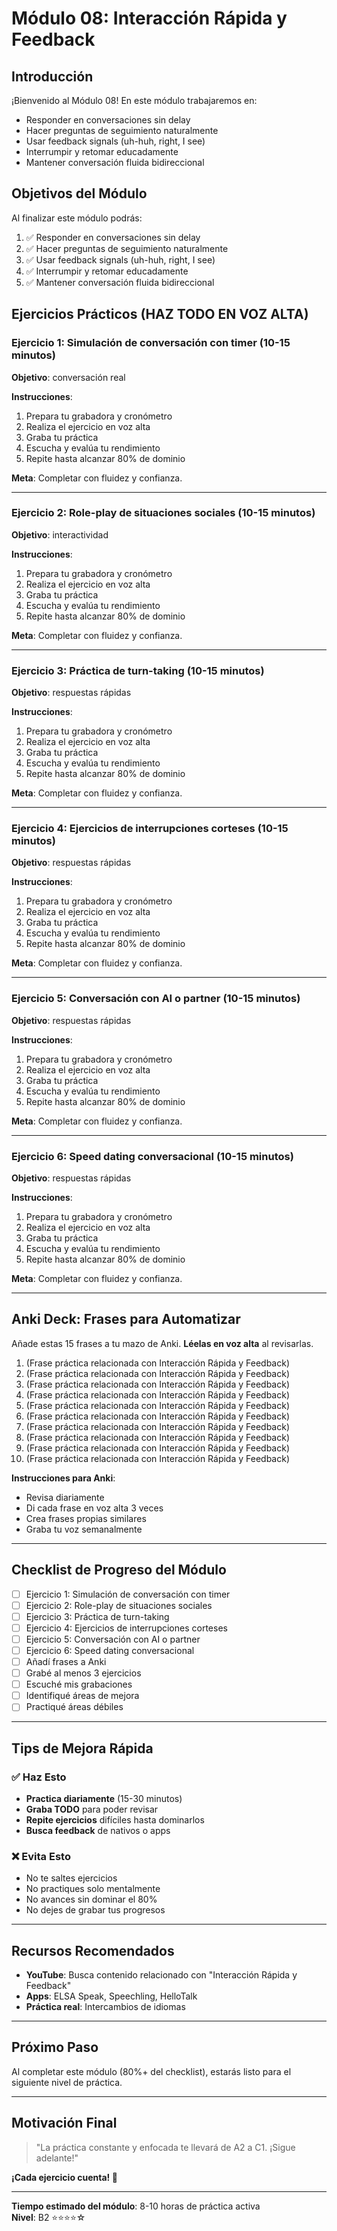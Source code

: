 # Módulo 08: Interacción Rápida y Feedback

## Introducción

¡Bienvenido al Módulo 08! En este módulo trabajaremos en:

- Responder en conversaciones sin delay
- Hacer preguntas de seguimiento naturalmente
- Usar feedback signals (uh-huh, right, I see)
- Interrumpir y retomar educadamente
- Mantener conversación fluida bidireccional

## Objetivos del Módulo

Al finalizar este módulo podrás:

1. ✅ Responder en conversaciones sin delay
2. ✅ Hacer preguntas de seguimiento naturalmente
3. ✅ Usar feedback signals (uh-huh, right, I see)
4. ✅ Interrumpir y retomar educadamente
5. ✅ Mantener conversación fluida bidireccional

## Ejercicios Prácticos (HAZ TODO EN VOZ ALTA)

### Ejercicio 1: Simulación de conversación con timer (10-15 minutos)

**Objetivo**: conversación real

**Instrucciones**:
1. Prepara tu grabadora y cronómetro
2. Realiza el ejercicio en voz alta
3. Graba tu práctica
4. Escucha y evalúa tu rendimiento
5. Repite hasta alcanzar 80% de dominio

**Meta**: Completar con fluidez y confianza.

---

### Ejercicio 2: Role-play de situaciones sociales (10-15 minutos)

**Objetivo**:  interactividad

**Instrucciones**:
1. Prepara tu grabadora y cronómetro
2. Realiza el ejercicio en voz alta
3. Graba tu práctica
4. Escucha y evalúa tu rendimiento
5. Repite hasta alcanzar 80% de dominio

**Meta**: Completar con fluidez y confianza.

---

### Ejercicio 3: Práctica de turn-taking (10-15 minutos)

**Objetivo**:  respuestas rápidas

**Instrucciones**:
1. Prepara tu grabadora y cronómetro
2. Realiza el ejercicio en voz alta
3. Graba tu práctica
4. Escucha y evalúa tu rendimiento
5. Repite hasta alcanzar 80% de dominio

**Meta**: Completar con fluidez y confianza.

---

### Ejercicio 4: Ejercicios de interrupciones corteses (10-15 minutos)

**Objetivo**:  respuestas rápidas

**Instrucciones**:
1. Prepara tu grabadora y cronómetro
2. Realiza el ejercicio en voz alta
3. Graba tu práctica
4. Escucha y evalúa tu rendimiento
5. Repite hasta alcanzar 80% de dominio

**Meta**: Completar con fluidez y confianza.

---

### Ejercicio 5: Conversación con AI o partner (10-15 minutos)

**Objetivo**:  respuestas rápidas

**Instrucciones**:
1. Prepara tu grabadora y cronómetro
2. Realiza el ejercicio en voz alta
3. Graba tu práctica
4. Escucha y evalúa tu rendimiento
5. Repite hasta alcanzar 80% de dominio

**Meta**: Completar con fluidez y confianza.

---

### Ejercicio 6: Speed dating conversacional (10-15 minutos)

**Objetivo**:  respuestas rápidas

**Instrucciones**:
1. Prepara tu grabadora y cronómetro
2. Realiza el ejercicio en voz alta
3. Graba tu práctica
4. Escucha y evalúa tu rendimiento
5. Repite hasta alcanzar 80% de dominio

**Meta**: Completar con fluidez y confianza.

---

## Anki Deck: Frases para Automatizar

Añade estas 15 frases a tu mazo de Anki. **Léelas en voz alta** al revisarlas.

1. (Frase práctica relacionada con Interacción Rápida y Feedback)
2. (Frase práctica relacionada con Interacción Rápida y Feedback)
3. (Frase práctica relacionada con Interacción Rápida y Feedback)
4. (Frase práctica relacionada con Interacción Rápida y Feedback)
5. (Frase práctica relacionada con Interacción Rápida y Feedback)
6. (Frase práctica relacionada con Interacción Rápida y Feedback)
7. (Frase práctica relacionada con Interacción Rápida y Feedback)
8. (Frase práctica relacionada con Interacción Rápida y Feedback)
9. (Frase práctica relacionada con Interacción Rápida y Feedback)
10. (Frase práctica relacionada con Interacción Rápida y Feedback)

**Instrucciones para Anki**:
- Revisa diariamente
- Di cada frase en voz alta 3 veces
- Crea frases propias similares
- Graba tu voz semanalmente

---

## Checklist de Progreso del Módulo

- [ ] Ejercicio 1: Simulación de conversación con timer
- [ ] Ejercicio 2: Role-play de situaciones sociales
- [ ] Ejercicio 3: Práctica de turn-taking
- [ ] Ejercicio 4: Ejercicios de interrupciones corteses
- [ ] Ejercicio 5: Conversación con AI o partner
- [ ] Ejercicio 6: Speed dating conversacional
- [ ] Añadí frases a Anki
- [ ] Grabé al menos 3 ejercicios
- [ ] Escuché mis grabaciones
- [ ] Identifiqué áreas de mejora
- [ ] Practiqué áreas débiles

---

## Tips de Mejora Rápida

### ✅ Haz Esto
- **Practica diariamente** (15-30 minutos)
- **Graba TODO** para poder revisar
- **Repite ejercicios** difíciles hasta dominarlos
- **Busca feedback** de nativos o apps

### ❌ Evita Esto
- No te saltes ejercicios
- No practiques solo mentalmente
- No avances sin dominar el 80%
- No dejes de grabar tus progresos

---

## Recursos Recomendados

- **YouTube**: Busca contenido relacionado con "Interacción Rápida y Feedback"
- **Apps**: ELSA Speak, Speechling, HelloTalk
- **Práctica real**: Intercambios de idiomas

---

## Próximo Paso

Al completar este módulo (80%+ del checklist), estarás listo para el siguiente nivel de práctica.

---

## Motivación Final

> "La práctica constante y enfocada te llevará de A2 a C1. ¡Sigue adelante!"

**¡Cada ejercicio cuenta! 🚀**

---

**Tiempo estimado del módulo**: 8-10 horas de práctica activa  
**Nivel**: B2 ⭐⭐⭐⭐☆
